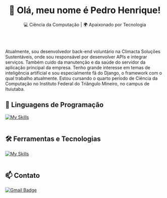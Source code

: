 <h1 align="center">👋 Olá, meu nome é Pedro Henrique!</h1>

<p align="center">
  💻 Ciência da Computação | 🌍 Apaixonado por Tecnologia
</p><br><br>

Atualmente, sou desenvolvedor back-end voluntário na Climacta Soluções Sustentáveis, onde sou responsável por desenvolver APIs e integrar serviços. Também cuido da manutenção e da saúde do servidor da aplicação principal da empresa. Tenho grande interesse em temas de inteligência artificial e sou especialmente fã do Django, o framework com o qual trabalho atualmente. Estou cursando o quarto período de Ciência da Computação no Instituto Federal do Triângulo Mineiro, no campus de Ituiutaba.

## 🚀 Linguagens de Programação
[![My Skills](https://skillicons.dev/icons?i=java,python)](https://skillicons.dev)<br><br>

## 🛠️ Ferramentas e Tecnologias
[![My Skills](https://skillicons.dev/icons?i=vscode,eclipse,git,github,django,postgresql,linux,anaconda)](https://skillicons.dev)<br><br>

## 📫 Contato

[![Gmail Badge](https://img.shields.io/badge/-pedrohenriquesoaress2016@gmail.com-006bed?style=flat-square&logo=Gmail&logoColor=white&link=mailto:{SeuEmail})](mailto:pedrohenriquesoaress2016@gmail.com) <br><br>
<br><br>
